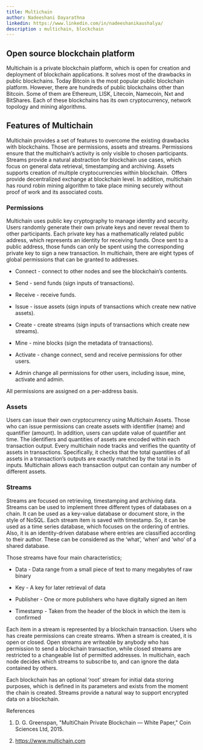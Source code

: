```yaml
---
title: Multichain
author: Nadeeshani Dayarathna
linkedin: https://www.linkedin.com/in/nadeeshanikaushalya/
description : multichain, blockchain
---
```


## Open source blockchain platform

Multichain is a private blockchain platform, which is open for creation and deployment of blockchain applications. It solves most of the drawbacks in public blockchains. Today Bitcoin is the most popular public blockchain platform. However, there are hundreds of public blockchains other than Bitcoin. Some of them are Ethereum, LISK, Litecoin, Namecoin, Nxt and BitShares. Each of these blockchains has its own cryptocurrency, network topology and mining algorithms.

## Features of Multichain

Multichain provides a set of features to overcome the existing drawbacks with blockchains. Those are permissions, assets and streams. Permissions ensure that the multichain’s activity is only visible to chosen participants. Streams provide a natural abstraction for blockchain use cases, which focus on general data retrieval, timestamping and archiving. Assets supports creation of multiple cryptocurrencies within blockchain.  Offers provide decentralized exchange at blockchain level. In addition, multichain has round robin mining algorithm to take place mining securely without proof of work and its associated costs. 

### Permissions

Multichain uses public key cryptography to manage identity and security. Users randomly generate their own private keys and never reveal them to other participants. Each private key has a mathematically related public address, which represents an identity for receiving funds. Once sent to a public address, those funds can only be spent using the corresponding private key to sign a new transaction. In multichain, there are eight types of global permissions that can be granted to addresses. 

* Connect - connect to other nodes and see the blockchain’s contents. 

* Send - send funds (sign inputs of transactions). 

* Receive - receive funds.

* Issue - issue assets (sign inputs of transactions which create new native assets). 

* Create - create streams (sign inputs of transactions which create new streams). 

* Mine - mine blocks (sign the metadata of transactions). 

* Activate - change connect, send and receive permissions for other users.

* Admin change all permissions for other users, including issue, mine, activate and admin. 

All permissions are assigned on a per-address basis. 

### Assets

Users can issue their own cryptocurrency using Multichain Assets. Those who can issue permissions can create assets with identifier (name) and quantifier (amount). In addition, users can update value of quantifier ant time. The identifiers and quantities of assets are encoded within each transaction output. Every multichain node tracks and verifies the quantity of assets in transactions. Specifically, it checks that the total quantities of all assets in a transaction’s outputs are exactly matched by the total in its inputs. Multichain allows each transaction output can contain any number of different assets.

### Streams

Streams are focused on retrieving, timestamping and archiving data. Streams can be used to implement three different types of databases on a chain. It can be used as a key-value database or document store, in the style of NoSQL. Each stream item is saved with timestamp. So, it can be used as a time series database, which focuses on the ordering of entries. Also, it is an identity-driven database where entries are classified according to their author. These can be considered as the ‘what’, ‘when’ and ‘who’ of a shared database.

Those streams have four main characteristics;

* Data - Data range from a small piece of text to many megabytes of raw binary

* Key - A key for later retrieval of data

* Publisher - One or more publishers who have digitally signed an item

* Timestamp - Taken from the header of the block in which the item is confirmed

 

Each item in a stream is represented by a blockchain transaction. Users who has create permissions can create streams. When a stream is created, it is open or closed. Open streams are writeable by anybody who has permission to send a blockchain transaction, while closed streams are restricted to a changeable list of permitted addresses. In multichain, each node decides which streams to subscribe to, and can ignore the data contained by others.

Each blockchain has an optional ‘root’ stream for initial data storing purposes, which is defined in its parameters and exists from the moment the chain is created. Streams provide a natural way to support encrypted data on a blockchain. 

References

1. D. G. Greenspan, "MultiChain Private Blockchain — White Paper," Coin Sciences Ltd, 2015.

2. https://www.multichain.com

